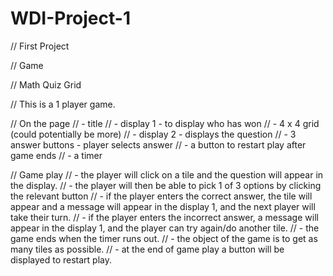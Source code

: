 # WDI-Project-1

// First Project

// Game

// Math Quiz Grid

// This is a 1 player game.

// On the page
// - title
// - display 1 - to display who has won
// - 4 x 4 grid (could potentially be more)
// - display 2 - displays the question
// - 3 answer buttons - player selects answer 
// - a button to restart play after game ends
// - a timer

// Game play
// - the player will click on a tile and the question will appear in the display.
// - the player will then be able to pick 1 of 3 options by clicking the relevant button
// - if the player enters the correct answer, the tile will appear and a message will appear in the display 1, and the next player will take their turn.
// - if the player enters the incorrect answer, a message will appear in the display 1, and the player can try again/do another tile.
// - the game ends when the timer runs out.
// - the object of the game is to get as many tiles as possible.
// - at the end of game play a button will be displayed to restart play.


